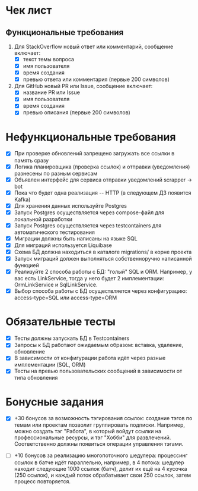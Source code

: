# Чек лист

## Функциональные требования

1. Для StackOverflow новый ответ или комментарий, сообщение включает:
   - [x] текст темы вопроса
   - [x] имя пользователя
   - [x] время создания
   - [x] превью ответа или комментария (первые 200 символов)
2. Для GitHub новый PR или Issue, сообщение включает:
   - [x] название PR или Issue
   - [x] имя пользователя
   - [x] время создания
   - [x] превью описания (первые 200 символов)

# Нефункциональные требования

- [x] При проверке обновлений запрещено загружать все ссылки в память сразу
- [x] Логика планировщика (проверка ссылок) и отправки (уведомления) разнесены по разным сервисам
- [x] Объявлен интерфейс для сервиса отправки уведомлений scrapper -> bot
- [x] Пока что будет одна реализация -- HTTP (в следующем ДЗ появится Kafka)
- [x] Для хранения данных используйте Postgres
- [x] Запуск Postgres осуществляется через compose-файл для локальной разработки
- [x] Запуск Postgres осуществляется через testcontainers для автоматического тестирования
- [x] Миграции должны быть написаны на языке SQL
- [x] Для миграций используется Liquibase
- [x] Схема БД должна находиться в каталоге migrations/ в корне проекта
- [x] Запуск миграций должен выполняться собственноручно написанной функцией
- [x] Реализуйте 2 способа работы с БД: "голый" SQL и ORM. Например, у вас есть LinkService, тогда у него будет 2
  имплементации: OrmLinkService и SqlLinkService.
- [x] Выбор способа работы с БД осуществляется через конфигурацию: access-type=SQL или access-type=ORM

# Обязательные тесты

- [x] Тесты должны запускать БД в Testcontainers
- [x] Запросы к БД работают ожидаемым образом: вставка, удаление, обновление
- [x] В зависимости от конфигурации работа идёт через разные имплементации (SQL, ORM)
- [x] Тесты на превью пользовательских сообщений в зависимости от типа обновления

# Бонусные задания

- [x] +30 бонусов за возможность тэгирования ссылок: создание тэгов по темам или проектам позволит группировать
  подписки. Например, можно создать тэг "Работа", в который войдут ссылки на профессиональные ресурсы, и тэг "Хобби" для
  развлечений. Соответственно должны появиться операции управления тэгами.
- [ ] +10 бонусов за реализацию многопоточного шедулера: процессинг ссылок в батче идёт параллельно, например, в 4
  потока: шедулер находит следующие 1000 ссылок (батч), делит их ещё на 4 кусочка (250 ссылок), и каждый поток
  обрабатывает свои 250 ссылок, затем процесс повторяется.

